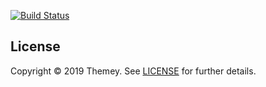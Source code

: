 [![Build Status](https://travis-ci.com/vahizan/green-theme.svg?branch=master)](https://travis-ci.com/vahizan/green-theme)


## License

Copyright © 2019 Themey. See [LICENSE](https://github.com/vahizan/green-theme/blob/master/LICENSE) for further details.
